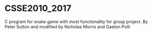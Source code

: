 # CSSE2010_2017
C program for snake game with most functionality for group project. By Peter Sutton and modified by Nicholas Morris and Gaeton Polli
